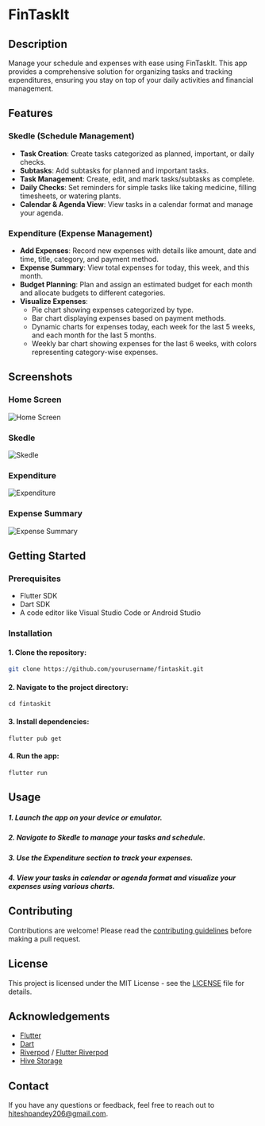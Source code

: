 # FinTaskIt

## Description

Manage your schedule and expenses with ease using FinTaskIt. This app provides a comprehensive solution for organizing tasks and tracking expenditures, ensuring you stay on top of your daily activities and financial management.

## Features

### Skedle (Schedule Management)
- **Task Creation**: Create tasks categorized as planned, important, or daily checks.
- **Subtasks**: Add subtasks for planned and important tasks.
- **Task Management**: Create, edit, and mark tasks/subtasks as complete.
- **Daily Checks**: Set reminders for simple tasks like taking medicine, filling timesheets, or watering plants.
- **Calendar & Agenda View**: View tasks in a calendar format and manage your agenda.

### Expenditure (Expense Management)
- **Add Expenses**: Record new expenses with details like amount, date and time, title, category, and payment method.
- **Expense Summary**: View total expenses for today, this week, and this month.
- **Budget Planning**: Plan and assign an estimated budget for each month and allocate budgets to different categories.
- **Visualize Expenses**: 
  - Pie chart showing expenses categorized by type.
  - Bar chart displaying expenses based on payment methods.
  - Dynamic charts for expenses today, each week for the last 5 weeks, and each month for the last 5 months.
  - Weekly bar chart showing expenses for the last 6 weeks, with colors representing category-wise expenses.

## Screenshots

### Home Screen
![Home Screen](path/to/home_screen.png)

### Skedle
![Skedle](path/to/skedle.png)

### Expenditure
![Expenditure](path/to/expenditure.png)

### Expense Summary
![Expense Summary](path/to/expense_summary.png)

## Getting Started

### Prerequisites

- Flutter SDK
- Dart SDK
- A code editor like Visual Studio Code or Android Studio

### Installation
#### 1. Clone the repository:
   ```sh
   git clone https://github.com/yourusername/fintaskit.git
   ```
#### 2. Navigate to the project directory:
    cd fintaskit
#### 3. Install dependencies:
    flutter pub get
#### 4. Run the app:
    flutter run

## Usage
##### 1. Launch the app on your device or emulator.
##### 2. Navigate to Skedle to manage your tasks and schedule.
##### 3. Use the Expenditure section to track your expenses.
##### 4. View your tasks in calendar or agenda format and visualize your expenses using various charts.

## Contributing

Contributions are welcome! Please read the [contributing guidelines](CONTRIBUTING.md) before making a pull request.

## License

This project is licensed under the MIT License - see the [LICENSE](LICENSE) file for details.

## Acknowledgements

- [Flutter](https://flutter.dev/)
- [Dart](https://dart.dev/)
- [Riverpod](https://riverpod.dev/) / [Flutter Riverpod](https://pub.dev/packages/flutter_riverpod)
- [Hive Storage](https://pub.dev/packages/hive)

## Contact

If you have any questions or feedback, feel free to reach out to [hiteshpandey206@gmail.com](mailto:hiteshpandey206@gmail.com).
